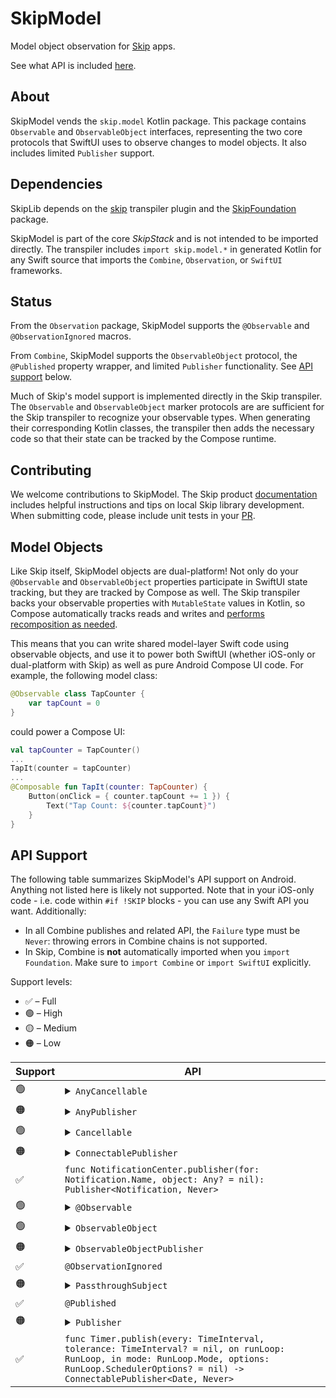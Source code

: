 # SkipModel

Model object observation for [Skip](https://skip.tools) apps.

See what API is included [here](#api-support).

## About 

SkipModel vends the `skip.model` Kotlin package. This package contains `Observable` and `ObservableObject` interfaces, representing the two core protocols that SwiftUI uses to observe changes to model objects. It also includes limited `Publisher` support.

## Dependencies

SkipLib depends on the [skip](https://source.skip.tools/skip) transpiler plugin and the [SkipFoundation](https://source.skip.tools/skip-foundation) package.

SkipModel is part of the core *SkipStack* and is not intended to be imported directly. The transpiler includes `import skip.model.*` in generated Kotlin for any Swift source that imports the `Combine`, `Observation`, or `SwiftUI` frameworks.

## Status

From the `Observation` package, SkipModel supports the `@Observable` and `@ObservationIgnored` macros.

From `Combine`, SkipModel supports the `ObservableObject` protocol, the `@Published` property wrapper, and limited `Publisher` functionality. See [API support](#api-support) below.

Much of Skip's model support is implemented directly in the Skip transpiler. The `Observable` and `ObservableObject` marker protocols are are sufficient for the Skip transpiler to recognize your observable types. When generating their corresponding Kotlin classes, the transpiler then adds the necessary code so that their state can be tracked by the Compose runtime.

## Contributing

We welcome contributions to SkipModel. The Skip product [documentation](https://skip.tools/docs/contributing/) includes helpful instructions and tips on local Skip library development. When submitting code, please include unit tests in your [PR](https://github.com/skiptools/skip-model/pulls).

## Model Objects

Like Skip itself, SkipModel objects are dual-platform! Not only do your `@Observable` and `ObservableObject` properties participate in SwiftUI state tracking, but they are tracked by Compose as well. The Skip transpiler backs your observable properties with `MutableState` values in Kotlin, so Compose automatically tracks reads and writes and [performs recomposition as needed](https://developer.android.com/jetpack/compose/state).

This means that you can write shared model-layer Swift code using observable objects, and use it to power both SwiftUI (whether iOS-only or dual-platform with Skip) as well as pure Android Compose UI code. For example, the following model class:

```swift
@Observable class TapCounter {
    var tapCount = 0 
}
```

could power a Compose UI:

```kotlin
val tapCounter = TapCounter()
...
TapIt(counter = tapCounter)
...
@Composable fun TapIt(counter: TapCounter) {
    Button(onClick = { counter.tapCount += 1 }) { 
        Text("Tap Count: ${counter.tapCount}")
    }
}
```

## API Support

The following table summarizes SkipModel's API support on Android. Anything not listed here is likely not supported. Note that in your iOS-only code - i.e. code within `#if !SKIP` blocks - you can use any Swift API you want. Additionally:

- In all Combine publishes and related API, the `Failure` type must be `Never`: throwing errors in Combine chains is not supported.
- In Skip, Combine is **not** automatically imported when you `import Foundation`. Make sure to `import Combine` or `import SwiftUI` explicitly.

Support levels:

  - ✅ – Full
  - 🟢 – High
  - 🟡 – Medium 
  - 🟠 – Low
  
<table>
  <thead><th>Support</th><th>API</th></thead>
  <tbody>
    <tr>
      <td>🟢</td>
      <td>
          <details>
              <summary><code>AnyCancellable</code></summary>
              <ul>
                  <li>See <code>Cancellable</code></li>
              </ul>
          </details> 
      </td>
    </tr>
    <tr>
      <td>🟠</td>
      <td>
            <details>
              <summary><code>AnyPublisher</code></summary>
              <ul>
                  <li><code>init(_ publisher: Publisher)</code></li>
                  <li>See <code>Publisher</code></li>
              </ul>
          </details> 
      </td>
    </tr>
    <tr>
      <td>🟢</td>
      <td>
          <details>
              <summary><code>Cancellable</code></summary>
              <ul>
                  <li>The <code>store(in:)</code> function only supports a <code>Set</code></li>
              </ul>
          </details> 
      </td>
    </tr>
    <tr>
      <td>🟠</td>
      <td>
          <details>
              <summary><code>ConnectablePublisher</code></summary>
              <ul>
                  <li><code>func connect()</code></li>
                  <li><code>func autoconnect()</code></li>
                  <li>See <code>Publisher</code></li>
              </ul>
          </details> 
      </td>
    </tr>
    <tr>
      <td>✅</td>
      <td><code>func NotificationCenter.publisher(for: Notification.Name, object: Any? = nil): Publisher&lt;Notification, Never&gt;</code></td>
    </tr>
    <tr>
      <td>🟢</td>
      <td>
          <details>
              <summary><code>@Observable</code></summary>
              <ul>
                  <li>Skip does not support calls to the generated <code>access(keyPath:)</code> and <code>withMutation(keyPath:_:)</code> functions</li>
              </ul>
          </details> 
      </td>
    </tr>
    <tr>
      <td>🟢</td>
      <td>
            <details>
              <summary><code>ObservableObject</code></summary>
              <ul>
                  <li>If you declare your own <code>objectWillChange</code> publisher, it must be of type <code>ObservableObjectPublisher</code></li>
              </ul>
          </details> 
      </td>
    </tr>
    <tr>
      <td>🟠</td>
      <td>
            <details>
              <summary><code>ObservableObjectPublisher</code></summary>
              <ul>
                  <li><code>func send()</code></li>
                  <li>See <code>Publisher</code></li>
              </ul>
          </details> 
      </td>
    </tr>
    <tr>
      <td>✅</td>
      <td><code>@ObservationIgnored</code></td>
    </tr>
    <tr>
      <td>🟠</td>
      <td>
          <details>
              <summary><code>PassthroughSubject</code></summary>
              <ul>
                  <li><code>func send(value: Output)</code></li>
                  <li>See <code>Publisher</code></li>
              </ul>
          </details> 
      </td>
    </tr>
    <tr>
      <td>✅</td>
      <td><code>@Published</code></td>
    </tr>
    <tr>
      <td>🟠</td>
      <td>
          <details>
              <summary><code>Publisher</code></summary>
              <ul>
<li><code>func assign&lt;Root&gt;(to: KeyPath&lt;Root, Output&gt;, on: Root) -> AnyCancellable</code></li>
<li><code>func sink(receiveValue: (Output) -> Unit) -> AnyCancellable</code></li>
<li><code>func combineLatest(_ with: Publisher) -> Publisher</code></li>
<li><code>func combineLatest3(_ with0: Publisher, _ with1: Publisher) -> Publisher</code></li>
<li><code>func combineLatest4(_ with0: Publisher, _ with1: Publisher, _ with2: Publisher) -> Publisher</code></li>
<li><code>func debounce(for: Double, scheduler: Scheduler) -> Publisher</code></li>
<li><code>func dropFirst(count: Int = 1) -> Publisher</code></li>
<li><code>func filter(isIncluded: (Output) -> Boolean) -> Publisher</code></li>
<li><code>func map&lt;T&gt;(transform: (Output) -> T) -> Publisher</code></li>
<li><code>func receive(on: Scheduler): Publisher</code></li>
<li><code>func eraseToAnyPublisher(): AnyPublisher</code></li>
              </ul>
          </details> 
      </td>
    </tr>
    <tr>
      <td>✅</td>
      <td><code>func Timer.publish(every: TimeInterval, tolerance: TimeInterval? = nil, on runLoop: RunLoop, in mode: RunLoop.Mode, options: RunLoop.SchedulerOptions? = nil) -> ConnectablePublisher&lt;Date, Never&gt;</code></td>
    </tr>
  </tbody>
</table>
